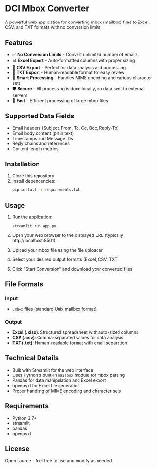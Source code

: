 # DCI Mbox Converter

A powerful web application for converting mbox (mailbox) files to Excel, CSV, and TXT formats with no conversion limits.

## Features

- ✅ **No Conversion Limits** - Convert unlimited number of emails
- 📊 **Excel Export** - Auto-formatted columns with proper sizing
- 📄 **CSV Export** - Perfect for data analysis and processing
- 📝 **TXT Export** - Human-readable format for easy review
- 🔧 **Smart Processing** - Handles MIME encoding and various character sets
- 🛡️ **Secure** - All processing is done locally, no data sent to external servers
- 🚀 **Fast** - Efficient processing of large mbox files

## Supported Data Fields

- Email headers (Subject, From, To, Cc, Bcc, Reply-To)
- Email body content (plain text)
- Timestamps and Message IDs
- Reply chains and references
- Content length metrics

## Installation

1. Clone this repository
2. Install dependencies:
   ```bash
   pip install -r requirements.txt
   ```

## Usage

1. Run the application:
   ```bash
   streamlit run app.py
   ```

2. Open your web browser to the displayed URL (typically http://localhost:8501)

3. Upload your mbox file using the file uploader

4. Select your desired output formats (Excel, CSV, TXT)

5. Click "Start Conversion" and download your converted files

## File Formats

### Input
- `.mbox` files (standard Unix mailbox format)

### Output
- **Excel (.xlsx)**: Structured spreadsheet with auto-sized columns
- **CSV (.csv)**: Comma-separated values for data analysis
- **TXT (.txt)**: Human-readable format with email separation

## Technical Details

- Built with Streamlit for the web interface
- Uses Python's built-in `mailbox` module for mbox parsing
- Pandas for data manipulation and Excel export
- openpyxl for Excel file generation
- Proper handling of MIME encoding and character sets

## Requirements

- Python 3.7+
- streamlit
- pandas
- openpyxl

## License

Open source - feel free to use and modify as needed.